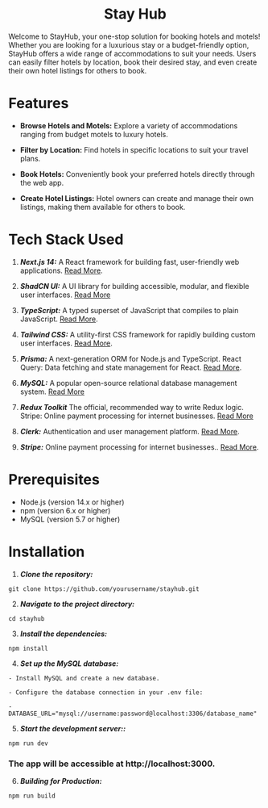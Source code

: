 <h1 align="center">Stay Hub</h1>

<p>Welcome to StayHub, your one-stop solution for booking hotels and motels! Whether you are looking for a luxurious stay or a budget-friendly option, StayHub offers a wide range of accommodations to suit your needs. Users can easily filter hotels by location, book their desired stay, and even create their own hotel listings for others to book.</p>

# Features

- **Browse Hotels and Motels:** Explore a variety of accommodations ranging from budget motels to luxury hotels.

- **Filter by Location:** Find hotels in specific locations to suit your travel plans.

- **Book Hotels:** Conveniently book your preferred hotels directly through the web app.

- **Create Hotel Listings:** Hotel owners can create and manage their own listings, making them available for others to book.

# Tech Stack Used

1. **_Next.js 14:_** A React framework for building fast, user-friendly web applications. [Read More](https://nextjs.org/).

2. **_ShadCN UI:_** A UI library for building accessible, modular, and flexible user interfaces. [Read More](https://ui.shadcn.com/docs)

3. **_TypeScript:_** A typed superset of JavaScript that compiles to plain JavaScript. [Read More](https://www.typescriptlang.org/).

4. **_Tailwind CSS:_** A utility-first CSS framework for rapidly building custom user interfaces. [Read More](https://tailwindcss.com/).

5. **_Prisma:_** A next-generation ORM for Node.js and TypeScript.
   React Query: Data fetching and state management for React. [Read More](https://www.prisma.io/).

6. **_MySQL:_** A popular open-source relational database management system. [Read More](https://dev.mysql.com/doc/)

7. **_Redux Toolkit_** The official, recommended way to write Redux logic.
   Stripe: Online payment processing for internet businesses. [Read More](https://redux-toolkit.js.org/introduction/getting-started)

8. **_Clerk:_** Authentication and user management platform. [Read More](https://clerk.com/docs).

9. **_Stripe:_** Online payment processing for internet businesses.. [Read More](https://docs.stripe.com/).

# Prerequisites

- Node.js (version 14.x or higher)
- npm (version 6.x or higher)
- MySQL (version 5.7 or higher)

# Installation

1. **_Clone the repository:_**

```git
git clone https://github.com/yourusername/stayhub.git
```

2. **_Navigate to the project directory:_**

```git
cd stayhub
```

3. **_Install the dependencies:_**

```git
npm install
```

4. **_Set up the MySQL database:_**

```git
- Install MySQL and create a new database.

- Configure the database connection in your .env file:

- DATABASE_URL="mysql://username:password@localhost:3306/database_name"

```

5. **_Start the development server::_**

```git
npm run dev
```

### The app will be accessible at http://localhost:3000.

6.  **_Building for Production:_**

```git
npm run build
```
